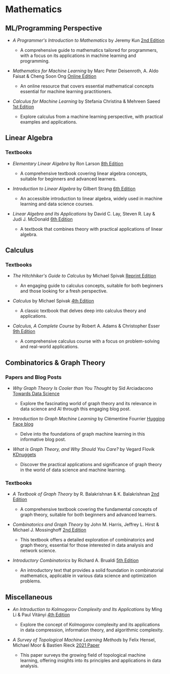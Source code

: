 # Mathematics

## ML/Programming Perspective
- *A Programmer's Introduction to Mathematics* by Jeremy Kun [2nd Edition](https://pimbook.org/)
  - A comprehensive guide to mathematics tailored for programmers, with a focus on its applications in machine learning and programming.

- *Mathematics for Machine Learning* by Marc Peter Deisenroth, A. Aldo Faisat & Cheng Soon Ong [Online Edition](https://mml-book.github.io/)
  - An online resource that covers essential mathematical concepts essential for machine learning practitioners.

- *Calculus for Machine Learning* by Stefania Christina & Mehreen Saeed [1st Edition](https://machinelearningmastery.com/calculus-for-machine-learning/)
  - Explore calculus from a machine learning perspective, with practical examples and applications.

## Linear Algebra
### Textbooks
- *Elementary Linear Algebra* by Ron Larson [8th Edition](https://www.amazon.com/Elementary-Linear-Algebra-Ron-Larson/dp/1305658000)
  - A comprehensive textbook covering linear algebra concepts, suitable for beginners and advanced learners.

- *Introduction to Linear Algebra* by Gilbert Strang [6th Edition](https://math.mit.edu/~gs/linearalgebra/ila6/indexila6.html)
  - An accessible introduction to linear algebra, widely used in machine learning and data science courses.

- *Linear Algebra and Its Applications* by David C. Lay, Steven R. Lay & Judi J. McDonald [6th Edition](https://www.amazon.com/Linear-Algebra-Its-Applications-Global/dp/1292351217)
  - A textbook that combines theory with practical applications of linear algebra.

## Calculus
### Textbooks
- *The Hitchhiker's Guide to Calculus* by Michael Spivak [Reprint Edition](https://www.amazon.com/Hitchhikers-Calculus-Classroom-Resource-Materials/dp/1470449625)
  - An engaging guide to calculus concepts, suitable for both beginners and those looking for a fresh perspective.

- *Calculus* by Michael Spivak [4th Edition](https://theswissbay.ch/pdf/Gentoomen%20Library/Maths/Calculus/Michael%20Spivak%20-%20Calculus.pdf)
  - A classic textbook that delves deep into calculus theory and applications.

- *Calculus, A Complete Course* by Robert A. Adams & Christopher Esser [9th Edition](https://www.amazon.com/Calculus-Christopher-Essex-author-Robert/dp/0134154363)
  - A comprehensive calculus course with a focus on problem-solving and real-world applications.

## Combinatorics & Graph Theory

### Papers and Blog Posts
- *Why Graph Theory Is Cooler than You Thought* by Sid Arciadacono [Towards Data Science](https://towardsdatascience.com/why-graph-theory-is-cooler-than-you-thought-4df73e2a4950)
  - Explore the fascinating world of graph theory and its relevance in data science and AI through this engaging blog post.

- *Introduction to Graph Machine Learning* by Clémentine Fourrier [Hugging Face blog](https://huggingface.co/blog/intro-graphml)
  - Delve into the foundations of graph machine learning in this informative blog post.

- *What is Graph Theory, and Why Should You Care?* by Vegard Flovik [KDnuggets](https://www.kdnuggets.com/2021/01/graph-theory-why-care.html)
  - Discover the practical applications and significance of graph theory in the world of data science and machine learning.

### Textbooks
- *A Textbook of Graph Theory* by R. Balakrishnan & K. Balakrishnan [2nd Edition](http://meskc.ac.in/wp-content/uploads/2018/12/A-Textbook-of-Graph-Theory-R.-Balakrishnan-K.-Ranganathan.pdf)
  - A comprehensive textbook covering the fundamental concepts of graph theory, suitable for both beginners and advanced learners.

- *Combinatorics and Graph Theory* by John M. Harris, Jeffrey L. Hirst & Michael J. Mossinghoff [2nd Edition](https://doc.lagout.org/science/0_Computer%20Science/3_Theory/Graph%20Theory/Combinatorics%20and%20Graph%20Theory.pdf)
  - This textbook offers a detailed exploration of combinatorics and graph theory, essential for those interested in data analysis and network science.

- *Introductory Combinatorics* by Richard A. Brualdi [5th Edition](https://www.amazon.com/Introductory-Combinatorics-5th-Richard-Brualdi/dp/0136020402)
  - An introductory text that provides a solid foundation in combinatorial mathematics, applicable in various data science and optimization problems.

## Miscellaneous
- *An Introduction to Kolmogorov Complexity and Its Applications* by Ming Li & Paul Vitányi [4th Edition](https://link.springer.com/book/10.1007/978-3-030-11298-1)
  - Explore the concept of Kolmogorov complexity and its applications in data compression, information theory, and algorithmic complexity.

- *A Survey of Topological Machine Learning Methods* by Felix Hensel, Michael Moor & Bastien Rieck [2021 Paper](https://www.frontiersin.org/articles/10.3389/frai.2021.681108/full)
  - This paper surveys the growing field of topological machine learning, offering insights into its principles and applications in data analysis.
